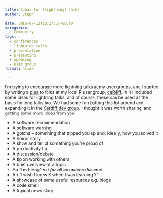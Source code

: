 ```yaml
---
title: Ideas for (lightning) talks
author: Steph

date: 2016-07-12T15:27:57+00:00
categories:
  - Community
tags:
  - conferences
  - lightning talks
  - presentation
  - presenting
  - speaking
  - user group
format: aside

---
```

I&#8217;m trying to encourage more lightning talks at my user groups, and I started by writing a [plea][1] to folks at my local R user group, [caRdiff][2]. In it I included some ideas for lightning talks, and of course, these can be used as the basis for long talks too. We had some fun batting this list around and expanding it in the [Cardiff dev group][3]. I thought it was worth sharing, and getting some more ideas from you!

  * A software recommendation
  * A software warning
  * A gotcha &#8211; something that tripped you up and, ideally, how you solved it
  * A horror story
  * A show and tell of something you&#8217;re proud of
  * A productivity tip
  * A discussion/debate
  * A tip on working with others
  * A brief overview of a topic
  * An &#8220;I&#8217;m hiring&#8221; _not for all occasions this one!_
  * An &#8220;I wish I knew X when I was learning Y&#8221;
  * A showcase of some useful resources e.g. blogs
  * A code smell
  * A topical news story

 [1]: http://www.meetup.com/Cardiff-R-User-Group/messages/boards/thread/49978388/
 [2]: http://www.meetup.com/Cardiff-R-User-Group/
 [3]: cardiffdev.herokuapp.com